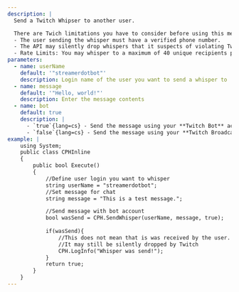 ```yaml
---
description: |
  Send a Twitch Whipser to another user.

  There are Twich limitations you have to consider before using this method:
  - The user sending the whisper must have a verified phone number.
  - The API may silently drop whispers that it suspects of violating Twitch policies.
  - Rate Limits: You may whisper to a maximum of 40 unique recipients per day. Within the per day limit, you may whisper a maximum of 3 whispers per second and a maximum of 100 whispers per minute.
parameters:
  - name: userName
    default: '"streamerdotbot"'
    description: Login name of the user you want to send a whisper to
  - name: message
    default: '"Hello, world!"'
    description: Enter the message contents
  - name: bot
    default: true
    description: |
      - `true`{lang=cs} - Send the message using your **Twitch Bot** account
      - `false`{lang=cs} - Send the message using your **Twitch Broadcaster** account
example: |
    using System;
    public class CPHInline
    {
        public bool Execute()
        {
            //Define user login you want to whisper
            string userName = "streamerdotbot";
            //Set message for chat
            string message = "This is a test message.";

            //Send message with bot account
            bool wasSend = CPH.SendWhisper(userName, message, true);
            
            if(wasSend){
                //This does not mean that is was received by the user.
                //It may still be silently dropped by Twitch
                CPH.LogInfo("Whisper was send!");
            }
            return true;
        }
    }
---
```

